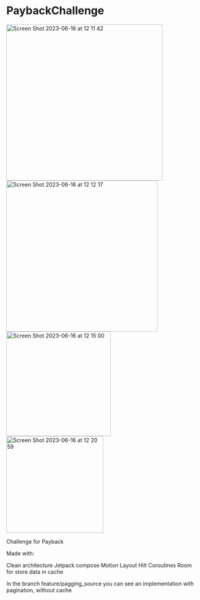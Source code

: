 # PaybackChallenge

<img width="408" alt="Screen Shot 2023-06-16 at 12 11 42" src="https://github.com/rafaelaltamirano/PaybackChallenge/assets/53957022/607b1dfc-2132-4bb9-bb88-f78e1d248e89">
<img width="395" alt="Screen Shot 2023-06-16 at 12 12 17" src="https://github.com/rafaelaltamirano/PaybackChallenge/assets/53957022/ea698ebd-33a3-4ae7-a10d-b19e26dee78f">
<img width="273" alt="Screen Shot 2023-06-16 at 12 15 00" src="https://github.com/rafaelaltamirano/PaybackChallenge/assets/53957022/93123a94-3ef1-4611-83c9-af5203047f39">
<img width="253" alt="Screen Shot 2023-06-16 at 12 20 59" src="https://github.com/rafaelaltamirano/PaybackChallenge/assets/53957022/ed08822c-441c-426c-8dc6-225712bb8d02">


Challenge for Payback

Made with: 

Clean architecture
Jetpack compose
Motion Layout
Hilt
Coroutines
Room for store data in cache

In the branch feature/pagging_source you can see an implementation with pagination, without cache
